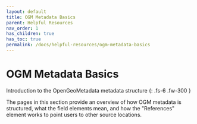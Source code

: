 ```yaml
---
layout: default
title: OGM Metadata Basics
parent: Helpful Resources
nav_order: 1
has_children: true
has_toc: true
permalink: /docs/helpful-resources/ogm-metadata-basics
---
```


# OGM Metadata Basics

Introduction to the OpenGeoMetadata metadata structure
{: .fs-6 .fw-300 }

The pages in this section provide an overview of how OGM metadata is structured, what the field elements mean, and how the "References" element works to point users to other source locations.
